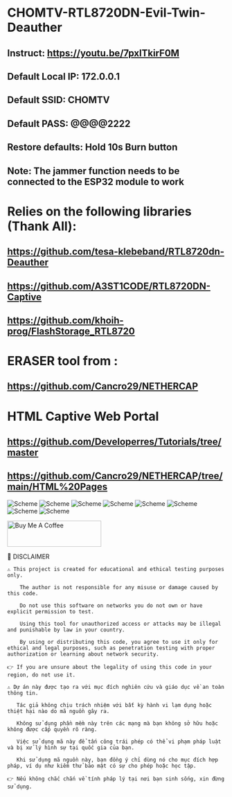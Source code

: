 # CHOMTV-RTL8720DN-Evil-Twin-Deauther
## Instruct: https://youtu.be/7pxITkirF0M
## Default Local IP: 172.0.0.1
## Default SSID: CHOMTV
## Default PASS: @@@@2222
## Restore defaults: Hold 10s Burn button
## Note: The jammer function needs to be connected to the ESP32 module to work
# Relies on the following libraries (Thank All):
## https://github.com/tesa-klebeband/RTL8720dn-Deauther
## https://github.com/A3ST1CODE/RTL8720DN-Captive
## https://github.com/khoih-prog/FlashStorage_RTL8720
# ERASER tool from :
## https://github.com/Cancro29/NETHERCAP
# HTML Captive Web Portal
## https://github.com/Developerres/Tutorials/tree/master
## https://github.com/Cancro29/NETHERCAP/tree/main/HTML%20Pages
![Scheme](https://github.com/ycancook/CHOMTV-RTL8720DN-Evil-Twin-Deauther/blob/main/Screenshot%202025-04-28%20091511.png)
![Scheme](https://github.com/ycancook/CHOMTV-RTL8720DN-Evil-Twin-Deauther/blob/main/Screenshot%202025-04-28%20091638.png)
![Scheme](https://github.com/ycancook/CHOMTV-RTL8720DN-Evil-Twin-Deauther/blob/main/Screenshot%202025-04-28%20091718.png)
![Scheme](https://github.com/ycancook/CHOMTV-RTL8720DN-Evil-Twin-Deauther/blob/main/Screenshot%202025-04-28%20091733.png)
![Scheme](https://github.com/ycancook/CHOMTV-RTL8720DN-Evil-Twin-Deauther/blob/main/Screenshot%202025-04-28%20091750.png)
![Scheme](https://github.com/ycancook/CHOMTV-RTL8720DN-Evil-Twin-Deauther/blob/main/Screenshot%202025-06-05%20170152.png)
![Scheme](https://github.com/ycancook/CHOMTV-RTL8720DN-Evil-Twin-Deauther/blob/main/Screenshot%202025-06-05%20170221.png)
![Scheme](https://github.com/ycancook/CHOMTV-RTL8720DN-Evil-Twin-Deauther/blob/main/Screenshot%202025-06-05%20170237.png)

<a href="https://www.buymeacoffee.com/h3r2015p" target="_blank"><img src="https://cdn.buymeacoffee.com/buttons/v2/default-yellow.png" alt="Buy Me A Coffee" style="height: 60px !important;width: 217px !important;" ></a>

📜 DISCLAIMER

    ⚠️ This project is created for educational and ethical testing purposes only.

        The author is not responsible for any misuse or damage caused by this code.

        Do not use this software on networks you do not own or have explicit permission to test.

        Using this tool for unauthorized access or attacks may be illegal and punishable by law in your country.

        By using or distributing this code, you agree to use it only for ethical and legal purposes, such as penetration testing with proper authorization or learning about network security.

    👉 If you are unsure about the legality of using this code in your region, do not use it.

    ⚠️ Dự án này được tạo ra với mục đích nghiên cứu và giáo dục về an toàn thông tin.

       Tác giả không chịu trách nhiệm với bất kỳ hành vi lạm dụng hoặc thiệt hại nào do mã nguồn gây ra.

       Không sử dụng phần mềm này trên các mạng mà bạn không sở hữu hoặc không được cấp quyền rõ ràng.

       Việc sử dụng mã này để tấn công trái phép có thể vi phạm pháp luật và bị xử lý hình sự tại quốc gia của bạn.

       Khi sử dụng mã nguồn này, bạn đồng ý chỉ dùng nó cho mục đích hợp pháp, ví dụ như kiểm thử bảo mật có sự cho phép hoặc học tập.

    👉 Nếu không chắc chắn về tính pháp lý tại nơi bạn sinh sống, xin đừng sử dụng.

